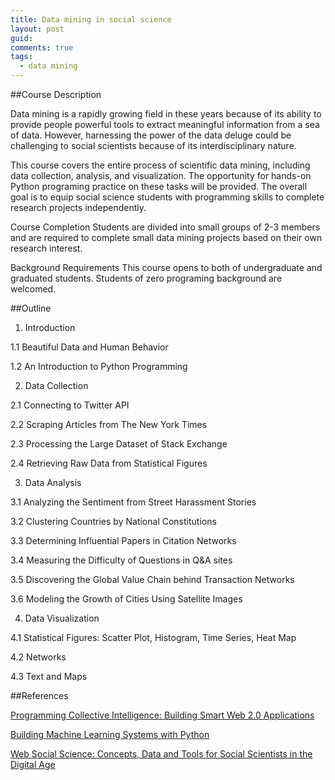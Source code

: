 ```yaml
---
title: Data mining in social science
layout: post
guid:
comments: true
tags:
  - data mining
---
```


##Course Description

Data mining is a rapidly growing field in these years because of its ability to provide people powerful tools to extract meaningful information from a sea of data. However, harnessing the power of the data deluge could be challenging to social scientists because of its interdisciplinary nature.

This course covers the entire process of scientific data mining, including data collection, analysis, and visualization. The opportunity for hands-on Python programing practice on these tasks will be provided. The overall goal is to equip social science students with programming skills to complete research projects independently.

Course Completion
Students are divided into small groups of 2-3 members and are required to complete small data mining projects based on their own research interest.

Background Requirements
This course opens to both of undergraduate and graduated students. Students of zero programing background are welcomed.

##Outline

1.  Introduction

1.1  Beautiful Data and Human Behavior

1.2  An Introduction to Python Programming

2. Data Collection

2.1 Connecting to Twitter API

2.2 Scraping Articles from The New York Times

2.3 Processing the Large Dataset of Stack Exchange 

2.4 Retrieving Raw Data from Statistical Figures 

3. Data Analysis

3.1 Analyzing the Sentiment from Street Harassment Stories

3.2 Clustering Countries by National Constitutions

3.3 Determining Influential Papers in Citation Networks

3.4 Measuring the Difficulty of Questions in Q&A sites

3.5 Discovering the Global Value Chain behind Transaction Networks 

3.6 Modeling the Growth of Cities Using Satellite Images

4. Data Visualization

4.1 Statistical Figures: Scatter Plot, Histogram,  Time Series, Heat Map

4.2 Networks

4.3 Text and Maps


##References

[Programming Collective Intelligence: Building Smart Web 2.0 Applications](http://www.amazon.com/Programming-Collective-Intelligence-Building-Applications/dp/0596529325)

[Building Machine Learning Systems with Python](http://www.amazon.com/Building-Machine-Learning-Systems-Python/dp/1782161406)

[Web Social Science: Concepts, Data and Tools for Social Scientists in the Digital Age](http://www.amazon.com/Web-Social-Science-Concepts-Scientists/dp/1849204810)
